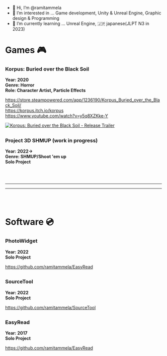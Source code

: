 - 👋 Hi, I’m @ramitammela
- 👀 I’m interested in ... Game development, Unity & Unreal Engine, Graphic design & Programming
- 🌱 I’m currently learning ... Unreal Engine, 🇯🇵 japanese(JLPT N3 in 2023)

<!---
ramitammela/ramitammela is a ✨ special ✨ repository because its `README.md` (this file) appears on your GitHub profile.
You can click the Preview link to take a look at your changes.
- 💞️ I’m looking to collaborate on ...
- 📫 How to reach me ...
--->


# Games 🎮

### Korpus: Buried over the Black Soil
**Year: 2020  
Genre: Horror  
Role: Character Artist, Particle Effects**

https://store.steampowered.com/app/1236190/Korpus_Buried_over_the_Black_Soil/  
https://korpus.itch.io/korpus  
https://www.youtube.com/watch?v=y5q8XZKke-Y

[![Korpus: Buried over the Black Soil - Release Trailer](https://user-images.githubusercontent.com/33514265/207888379-4041ede5-d0bd-42f8-b58a-cb67bdf42ebd.png)](https://www.youtube.com/watch?v=y5q8XZKke-Y "Korpus: Buried over the Black Soil - Release Trailer")

##

### Project 3D SHMUP (work in progress)
**Year: 2022->  
Genre: SHMUP/Shoot 'em up  
Solo Project**

<br/><br/>
***
***
<br/><br/>

# Software 💿

### PhotoWidget
**Year: 2022  
Solo Project**


https://github.com/ramitammela/EasyRead

##

### SourceTool
**Year: 2022  
Solo Project**


https://github.com/ramitammela/SourceTool

##

### EasyRead
**Year: 2017  
Solo Project**


https://github.com/ramitammela/EasyRead

